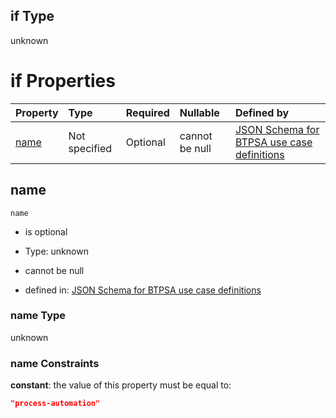 ## if Type

unknown

# if Properties

| Property      | Type          | Required | Nullable       | Defined by                                                                                                                                                                                                        |
| :------------ | :------------ | :------- | :------------- | :---------------------------------------------------------------------------------------------------------------------------------------------------------------------------------------------------------------- |
| [name](#name) | Not specified | Optional | cannot be null | [JSON Schema for BTPSA use case definitions](btpsa-usecase-properties-services-items-allof-2-then-allof-36-if-properties-name.md "undefined#/properties/services/items/allOf/2/then/allOf/36/if/properties/name") |

## name



`name`

*   is optional

*   Type: unknown

*   cannot be null

*   defined in: [JSON Schema for BTPSA use case definitions](btpsa-usecase-properties-services-items-allof-2-then-allof-36-if-properties-name.md "undefined#/properties/services/items/allOf/2/then/allOf/36/if/properties/name")

### name Type

unknown

### name Constraints

**constant**: the value of this property must be equal to:

```json
"process-automation"
```
